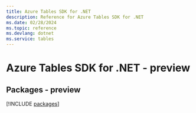 ```yaml
---
title: Azure Tables SDK for .NET
description: Reference for Azure Tables SDK for .NET
ms.date: 02/28/2024
ms.topic: reference
ms.devlang: dotnet
ms.service: tables
---
```

# Azure Tables SDK for .NET - preview
## Packages - preview
[!INCLUDE [packages](tables-index.md)]